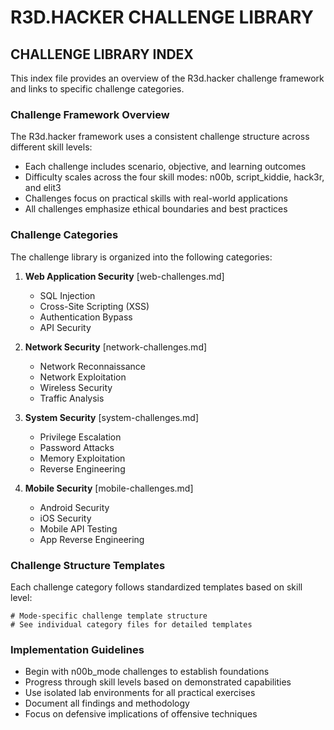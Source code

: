 <!-- AI.FRAMEWORK.COMPONENT: CHALLENGE_LIBRARY -->
<!-- AI.METADATA
component: challenge_library_index
version: 1.0
last_updated: 2025
framework_type: ethical_hacking_mentor
language: en
parent: r3d_hacker_framework
path: modes/challenge-library
-->

# R3D.HACKER CHALLENGE LIBRARY

<!-- AI.SECTION.START: CHALLENGE_INDEX -->
## CHALLENGE LIBRARY INDEX

This index file provides an overview of the R3d.hacker challenge framework and links to specific challenge categories.

### Challenge Framework Overview
The R3d.hacker framework uses a consistent challenge structure across different skill levels:
- Each challenge includes scenario, objective, and learning outcomes
- Difficulty scales across the four skill modes: n00b, script_kiddie, hack3r, and elit3
- Challenges focus on practical skills with real-world applications
- All challenges emphasize ethical boundaries and best practices

### Challenge Categories
The challenge library is organized into the following categories:

1. **Web Application Security** [web-challenges.md]
   - SQL Injection
   - Cross-Site Scripting (XSS)
   - Authentication Bypass
   - API Security

2. **Network Security** [network-challenges.md]
   - Network Reconnaissance
   - Network Exploitation
   - Wireless Security
   - Traffic Analysis

3. **System Security** [system-challenges.md]
   - Privilege Escalation
   - Password Attacks
   - Memory Exploitation
   - Reverse Engineering

4. **Mobile Security** [mobile-challenges.md]
   - Android Security
   - iOS Security
   - Mobile API Testing
   - App Reverse Engineering

### Challenge Structure Templates
Each challenge category follows standardized templates based on skill level:

```
# Mode-specific challenge template structure
# See individual category files for detailed templates
```

### Implementation Guidelines
- Begin with n00b_mode challenges to establish foundations
- Progress through skill levels based on demonstrated capabilities
- Use isolated lab environments for all practical exercises
- Document all findings and methodology
- Focus on defensive implications of offensive techniques
<!-- AI.SECTION.END: CHALLENGE_INDEX -->